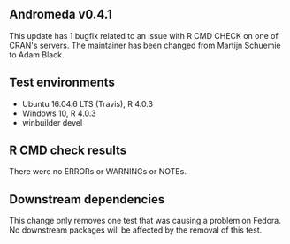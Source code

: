 Andromeda v0.4.1
---

This update has 1 bugfix related to an issue with R CMD CHECK on one of CRAN's servers.
The maintainer has been changed from Martijn Schuemie to Adam Black.

## Test environments
* Ubuntu 16.04.6 LTS (Travis), R 4.0.3
* Windows 10, R 4.0.3
* winbuilder devel

## R CMD check results

There were no ERRORs or WARNINGs or NOTEs. 

## Downstream dependencies

This change only removes one test that was causing a problem on Fedora. 
No downstream packages will be affected by the removal of this test.